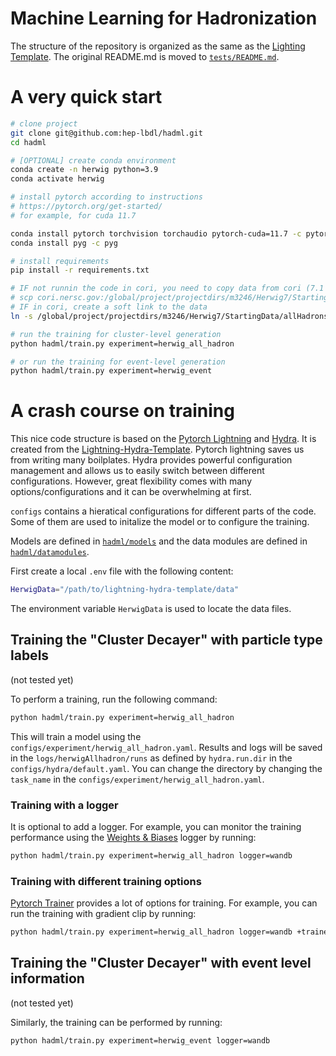 # Machine Learning for Hadronization

The structure of the repository is organized as the same as the 
[Lighting Template](https://github.com/ashleve/lightning-hydra-template).
The original README.md is moved to [`tests/README.md`](tests/README.md).

# A very quick start
```bash
# clone project
git clone git@github.com:hep-lbdl/hadml.git
cd hadml

# [OPTIONAL] create conda environment
conda create -n herwig python=3.9
conda activate herwig

# install pytorch according to instructions
# https://pytorch.org/get-started/
# for example, for cuda 11.7

conda install pytorch torchvision torchaudio pytorch-cuda=11.7 -c pytorch -c nvidia
conda install pyg -c pyg

# install requirements
pip install -r requirements.txt

# IF not runnin the code in cori, you need to copy data from cori (7.1 GB), sorry for the large size.
# scp cori.nersc.gov:/global/project/projectdirs/m3246/Herwig7/StartingData/allHadrons_10M_mode4_with_quark_with_pert.npz data/Herwig/
# IF in cori, create a soft link to the data
ln -s /global/project/projectdirs/m3246/Herwig7/StartingData/allHadrons_10M_mode4_with_quark_with_pert.npz data/Herwig/

# run the training for cluster-level generation
python hadml/train.py experiment=herwig_all_hadron

# or run the training for event-level generation
python hadml/train.py experiment=herwig_event
```

# A crash course on training
This nice code structure is based on the [Pytorch Lightning](https://www.pytorchlightning.ai/) and [Hydra](https://hydra.cc/docs/intro/). It is created from the [Lightning-Hydra-Template](https://github.com/ashleve/lightning-hydra-template). 
Pytorch lightning saves us from writing many boilplates. Hydra provides powerful configuration management and allows us to easily switch between different configurations.
However, great flexibility comes with many options/configurations and it can be overwhelming at first.

`configs` contains a hieratical configurations for different parts of the code.
Some of them are used to initalize the model or to configure the training.

Models are defined in [`hadml/models`](hadml/models) and the data modules
are defined in [`hadml/datamodules`](hadml/datamodules).

First create a local `.env` file with the following content:
```bash
HerwigData="/path/to/lightning-hydra-template/data"
```
The environment variable `HerwigData` is used to locate the data files.

## Training the "Cluster Decayer" with particle type labels
(not tested yet)

To perform a training, run the following command:
```bash
python hadml/train.py experiment=herwig_all_hadron
```
This will train a model using the `configs/experiment/herwig_all_hadron.yaml`.
Results and logs will be saved in the `logs/herwigAllhadron/runs` as defined by `hydra.run.dir` in the `configs/hydra/default.yaml`. You can change the directory by changing the `task_name` in the `configs/experiment/herwig_all_hadron.yaml`.

### Training with a logger
It is optional to add a logger. For example, you can monitor the training 
performance using the [Weights & Biases](https://wandb.ai/site) logger by running:
```bash
python hadml/train.py experiment=herwig_all_hadron logger=wandb
```

### Training with different training options
[Pytorch Trainer](https://pytorch-lightning.readthedocs.io/en/latest/common/trainer.html) provides a lot of options for training. For example, you can run the training with gradient clip by running:
```bash
python hadml/train.py experiment=herwig_all_hadron logger=wandb +trainer.gradient_clip_val=0.5
```

## Training the "Cluster Decayer" with event level information
(not tested yet)

Similarly, the training can be performed by running:
```bash
python hadml/train.py experiment=herwig_event logger=wandb
```
